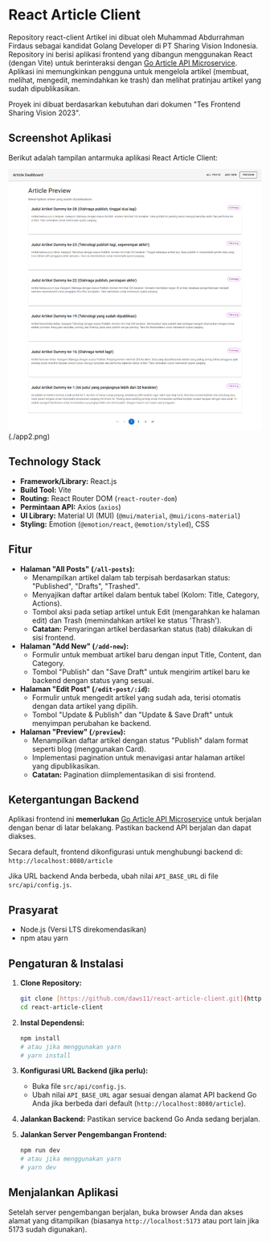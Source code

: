 # React Article Client
Repository react-client Artikel ini dibuat oleh Muhammad Abdurrahman Firdaus sebagai kandidat Golang Developer di PT Sharing Vision Indonesia.
Repository ini berisi aplikasi frontend yang dibangun menggunakan React (dengan Vite) untuk berinteraksi dengan [Go Article API Microservice](https://github.com/daws11/go-article-api). Aplikasi ini memungkinkan pengguna untuk mengelola artikel (membuat, melihat, mengedit, memindahkan ke trash) dan melihat pratinjau artikel yang sudah dipublikasikan.

Proyek ini dibuat berdasarkan kebutuhan dari dokumen "Tes Frontend Sharing Vision 2023".
## Screenshot Aplikasi

Berikut adalah tampilan antarmuka aplikasi React Article Client:

![Screenshot Aplikasi](./app.png)(./app2.png)
## Technology Stack

* **Framework/Library:** React.js
* **Build Tool:** Vite
* **Routing:** React Router DOM (`react-router-dom`)
* **Permintaan API:** Axios (`axios`)
* **UI Library:** Material UI (MUI) (`@mui/material`, `@mui/icons-material`)
* **Styling:** Emotion (`@emotion/react`, `@emotion/styled`), CSS

## Fitur

* **Halaman "All Posts" (`/all-posts`):**
    * Menampilkan artikel dalam tab terpisah berdasarkan status: "Published", "Drafts", "Trashed".
    * Menyajikan daftar artikel dalam bentuk tabel (Kolom: Title, Category, Actions).
    * Tombol aksi pada setiap artikel untuk Edit (mengarahkan ke halaman edit) dan Trash (memindahkan artikel ke status 'Thrash').
    * **Catatan:** Penyaringan artikel berdasarkan status (tab) dilakukan di sisi frontend.
* **Halaman "Add New" (`/add-new`):**
    * Formulir untuk membuat artikel baru dengan input Title, Content, dan Category.
    * Tombol "Publish" dan "Save Draft" untuk mengirim artikel baru ke backend dengan status yang sesuai.
* **Halaman "Edit Post" (`/edit-post/:id`):**
    * Formulir untuk mengedit artikel yang sudah ada, terisi otomatis dengan data artikel yang dipilih.
    * Tombol "Update & Publish" dan "Update & Save Draft" untuk menyimpan perubahan ke backend.
* **Halaman "Preview" (`/preview`):**
    * Menampilkan daftar artikel dengan status "Publish" dalam format seperti blog (menggunakan Card).
    * Implementasi pagination untuk menavigasi antar halaman artikel yang dipublikasikan.
    * **Catatan:** Pagination diimplementasikan di sisi frontend.

## Ketergantungan Backend

Aplikasi frontend ini **memerlukan** [Go Article API Microservice](https://github.com/daws11/go-article-api) untuk berjalan dengan benar di latar belakang. Pastikan backend API berjalan dan dapat diakses.

Secara default, frontend dikonfigurasi untuk menghubungi backend di:
`http://localhost:8080/article`

Jika URL backend Anda berbeda, ubah nilai `API_BASE_URL` di file `src/api/config.js`.

## Prasyarat

* Node.js (Versi LTS direkomendasikan)
* npm atau yarn

## Pengaturan & Instalasi

1.  **Clone Repository:**
    ```bash
    git clone [https://github.com/daws11/react-article-client.git](https://github.com/daws11/react-article-client.git) 
    cd react-article-client
    ```

2.  **Instal Dependensi:**
    ```bash
    npm install
    # atau jika menggunakan yarn
    # yarn install
    ```

3.  **Konfigurasi URL Backend (jika perlu):**
    * Buka file `src/api/config.js`.
    * Ubah nilai `API_BASE_URL` agar sesuai dengan alamat API backend Go Anda jika berbeda dari default (`http://localhost:8080/article`).

4.  **Jalankan Backend:** Pastikan service backend Go Anda sedang berjalan.

5.  **Jalankan Server Pengembangan Frontend:**
    ```bash
    npm run dev
    # atau jika menggunakan yarn
    # yarn dev
    ```

## Menjalankan Aplikasi

Setelah server pengembangan berjalan, buka browser Anda dan akses alamat yang ditampilkan (biasanya `http://localhost:5173` atau port lain jika 5173 sudah digunakan).

